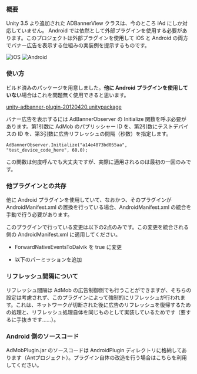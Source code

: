 ### 概要

Unity 3.5 より追加された ADBannerView クラスは、今のところ iAd にしか対応していません。 Android では依然として外部プラグインを使用する必要があります。このプロジェクトは外部プラグインを使用して iOS と Android の両方でバナー広告を表示する仕組みの実装例を提示するものです。

![iOS](https://github.com/downloads/keijiro/unity-adbanner-example/ss_ios.png) <span /> ![Android](https://github.com/downloads/keijiro/unity-adbanner-example/ss_android.png)

### 使い方

ビルド済みのパッケージを用意しました。**他に Android プラグインを使用していない**場合はこれを問題無く使用できると思います。

[unity-adbanner-plugin-20120420.unitypackage](https://github.com/downloads/keijiro/unity-adbanner-example/unity-adbanner-plugin-20120420.unitypackage)

バナー広告を表示するには AdBannerObserver の Initialize 関数を呼ぶ必要があります。第1引数に AdMob のパブリッシャー ID を、第2引数にテストデバイスの ID を、第3引数に広告リフレッシュの間隔（秒数）を指定します。

    AdBannerObserver.Initialize("a14e4873bd055aa", "test_device_code_here", 60.0);

この関数は何度呼んでも大丈夫ですが、実際に適用されるのは最初の一回のみです。

### 他プラグインとの共存

他に Android プラグインを使用していて、なおかつ、そのプラグインが AndroidManifest.xml の置換を行っている場合、AndroidManifest.xml の統合を手動で行う必要があります。

このプラグインで行っている変更は以下の2点のみです。この変更を統合される側の AndroidManifest.xml に適用してください。

- ForwardNativeEventsToDalvik を true に変更

    <meta-data android:name="unityplayer.ForwardNativeEventsToDalvik" android:value="true" />

- 以下のパーミッションを追加

    <uses-permission android:name="android.permission.INTERNET"/>
    <uses-permission android:name="android.permission.ACCESS_NETWORK_STATE"/>

### リフレッシュ間隔について

リフレッシュ間隔は AdMob の広告制御側でも行うことができますが、そちらの設定は考慮されず、このプラグインによって強制的にリフレッシュが行われます。これは、ネットワークが切断された後に広告のリフレッシュを復帰するための処理と、リフレッシュ処理自体を同じものとして実装しているためです（要するに手抜きです……）。

### Android 側のソースコード

AdMobPlugin.jar のソースコードは AndroidPlugin ディレクトリに格納してあります（Antプロジェクト）。プラグイン自体の改造を行う場合はこちらを利用してください。
